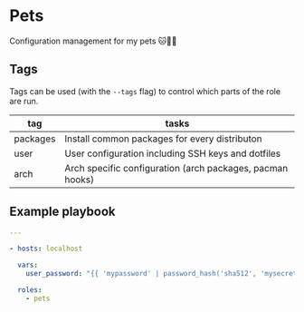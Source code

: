 # Pets

Configuration management for my pets 🐱🐶🐰

## Tags

Tags can be used (with the `--tags` flag) to control which parts of the role are
run.

| tag      | tasks                                                     |
|----------|-----------------------------------------------------------|
| packages | Install common packages for every distributon             |
| user     | User configuration including SSH keys and dotfiles        |
| arch     | Arch specific configuration (arch packages, pacman hooks) |

## Example playbook

```yaml
---

- hosts: localhost

  vars:
    user_password: "{{ 'mypassword' | password_hash('sha512', 'mysecretsalt') }}"

  roles:
    - pets
```

